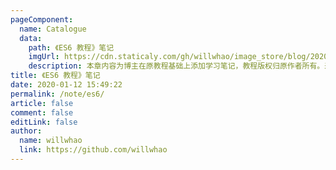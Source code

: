 ```yaml
---
pageComponent:
  name: Catalogue
  data:
    path: 《ES6 教程》笔记
    imgUrl: https://cdn.staticaly.com/gh/willwhao/image_store/blog/20200112160453.png
    description: 本章内容为博主在原教程基础上添加学习笔记，教程版权归原作者所有。来源：<a href='https://es6.ruanyifeng.com/' target='_blank'>ES6教程</a>
title: 《ES6 教程》笔记
date: 2020-01-12 15:49:22
permalink: /note/es6/
article: false
comment: false
editLink: false
author:
  name: willwhao
  link: https://github.com/willwhao
---
```


